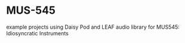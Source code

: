 # MUS-545
example projects using Daisy Pod and LEAF audio library for MUS545: Idiosyncratic Instruments
